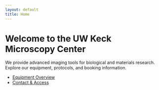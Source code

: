 ```yaml
---
layout: default
title: Home
---
```


# Welcome to the UW Keck Microscopy Center

We provide advanced imaging tools for biological and materials research. Explore our equipment, protocols, and booking information.

- [Equipment Overview](equipment.md)
- [Contact & Access](contact.md)
